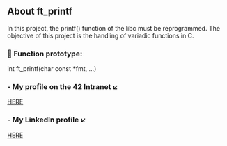 ## About ft_printf

In this project, the printf() function of the libc must be reprogrammed. The objective of this project is the handling of variadic functions in C.

### 🔹 Function prototype:
int	ft_printf(char const *fmt, ...)

### - My profile on the 42 Intranet ↙️
[HERE](https://profile.intra.42.fr/users/mgimon-c)

### - My LinkedIn profile ↙️
[HERE](https://www.linkedin.com/in/mgimon-c/)
